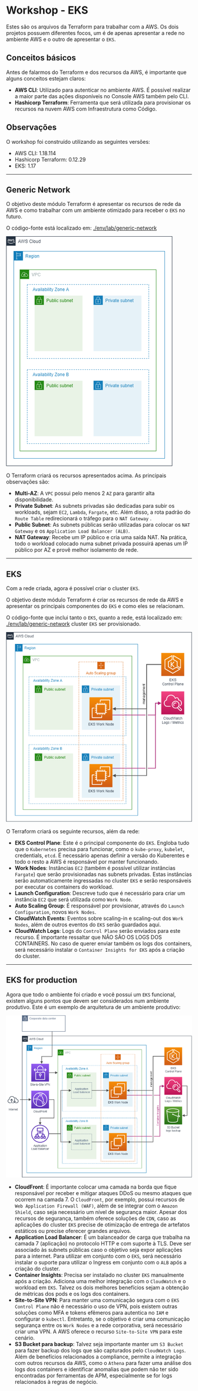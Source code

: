# Workshop - EKS

Estes são os arquivos da Terraform para trabalhar com a AWS.
Os dois projetos possuem diferentes focos, um é de apenas apresentar a rede no ambiente AWS e o outro de apresentar o `EKS`.

## Conceitos básicos

Antes de falarmos do Terraform e dos recursos da AWS, é importante que alguns conceitos estejam claros:

- **AWS CLI**: Utilizado para autenticar no ambiente AWS. É possível realizar a maior parte das ações disponíveis no Console AWS também pelo CLI.
- **Hashicorp Terraform**: Ferramenta que será utilizada para provisionar os recursos na nuvem AWS com Infraestrutura como Código.

## Observações

O workshop foi construído utilizando as seguintes versões:

- AWS CLI: 1.18.114
- Hashicorp Terraform: 0.12.29
- EKS: 1.17
___

## Generic Network

O objetivo deste módulo Terraform é apresentar os recursos de rede da AWS e como trabalhar com um ambiente otimizado para receber o `EKS` no futuro.

O código-fonte está localizado em: [./env/lab/generic-network](./env/lab/generic-network)

![Generic Network](./docs/eks-diagram-Network.png)

O Terraform criará os recursos apresentados acima. As principais observações são:

- **Multi-AZ**: A `VPC` possui pelo menos 2 `AZ` para garantir alta disponibilidade.
- **Private Subnet**: As subnets privadas são dedicadas para subir os workloads, sejam `EC2`, `Lambda`, `Fargate`, etc. Além disso, a rota padrão do `Route Table` redirecionará o tráfego para o `NAT Gateway` .
- **Public Subnet**: As subnets públicas serão utilizadas para colocar os `NAT Gateway` e os `Application Load Balancer (ALB)`.
- **NAT Gateway**: Recebe um IP público e cria uma saída NAT. Na prática, todo o workload colocado numa subnet privada possuirá apenas um IP público por AZ e provê melhor isolamento de rede.
___

## EKS

Com a rede criada, agora é possível criar o cluster `EKS`.

O objetivo deste módulo Terraform é criar os recursos de rede da AWS e apresentar os principais componentes do `EKS` e como eles se relacionam.

O código-fonte que inclui tanto o `EKS`, quanto a rede, está localizado em: [./env/lab/generic-network](./env/lab/eks)
cluster `EKS` ser provisionado.

![EKS](./docs/eks-diagram-EKS.png)

O Terraform criará os seguinte recursos, além da rede:

- **EKS Control Plane**: Este é o principal componente do `EKS`. Engloba tudo que o `Kubernetes` precisa para funcionar, como o `kube-proxy`, `kubelet`, credentials, `etcd`. É necessário apenas definir a versão do Kuberentes e todo o resto a AWS é responsável por manter funcionando.
- **Work Nodes**: Instâncias `EC2` (também é possível utilizar instâncias `Fargate`) que serão provisionadas nas subnets privadas. Estas instâncias serão automaticamente ingressadas no cluster `EKS` e serão responsáveis por executar os containers do workload.
- **Launch Configuration**: Descreve tudo que é necessário para criar um instância `EC2` que será utilizada como `Work Node`.
- **Auto Scaling Group**: É responsável por provisionar, através do `Launch Configuration`, novos `Work Nodes`.
- **CloudWatch Events**: Eventos sobre scaling-in e scaling-out dos `Work Nodes`, além de outros eventos do `EKS` serão guardados aqui.
- **CloudWatch Logs**: Logs do `Control Plane` serão enviados para este recurso. É importante ressaltar que NÃO SÃO OS LOGS DOS CONTAINERS. No caso de querer enviar também os logs dos containers, será necessário instalar o `Container Insights for EKS` após a criação do cluster.
___

## EKS for production

Agora que todo o ambiente foi criado e você possui um `EKS` funcional, existem alguns pontos que devem ser considerados num ambiente produtivo. Este é um exemplo de arquitetura de um ambiente produtivo:

![Complete Architecture](./docs/eks-diagram-Complete.png)

- **CloudFront**: É importante colocar uma camada na borda que fique responsável por receber e mitigar ataques DDoS ou mesmo ataques que ocorrem na camada 7. O `CloudFront`, por exemplo, possui recursos de `Web Application Firewall (WAF)`, além de se integrar com o `Amazon Shield`, caso seja necessário um nível de segurança maior. Apesar dos recursos de segurança, também oferece soluções de `CDN`, caso as aplicações do cluster `EKS` precise de otimização de entrega de artefatos estáticos ou precise oferecer grandes arquivos.
- **Application Load Balancer**: É um balanceador de carga que trabalha na camada 7 (aplicação) no protocolo HTTP e com suporte à TLS. Deve ser associado às subnets públicas caso o objetivo seja expor aplicações para a internet. Para utilizar em conjunto com o `EKS`, será necessário instalar o suporte para utilizar o Ingress em conjunto com o `ALB` após a criação do cluster.
- **Container Insights**: Precisa ser instalado no cluster `EKS` manualmente após a criação. Adiciona uma melhor integração com o `CloudWatch` e o workload em `EKS`. Talvez os dois melhores benefícios sejam a obtenção de métricas dos pods e os logs dos containers.
- **Site-to-Site VPN**: Para manter uma comunicação segura com o `EKS Control Plane` não é necessário o uso de VPN, pois existem outras soluções como MFA e tokens efêmeros para autentica no `IAM` e configurar o `kubectl`. Entretanto, se o objetivo é criar uma comunicação segurança entre os `Work Nodes` e a rede corporativa, será necessário criar uma VPN. A AWS oferece o recurso `Site-to-Site VPN` para este cenário.
- **S3 Bucket para backup**: Talvez seja importante manter um `S3 Bucket` para fazer backup dos logs que são capturados pelo `CloudWatch Logs`. Além de benefícios relacionados a compliance, permite a integração com outros recursos da AWS, como o `Athena` para fazer uma análise dos logs dos containers e identificar anomalias que podem não ter sido encontradas por ferramentas de APM, especialmente se for logs relacionados à regras de negócio.
